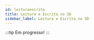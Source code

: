 ```yaml
---
id: leituraescrita
title: Leitura e Escrita no SD
sidebar_label: Leitura e Escrita no SD
---
```


:::tip Em progresso!
:::